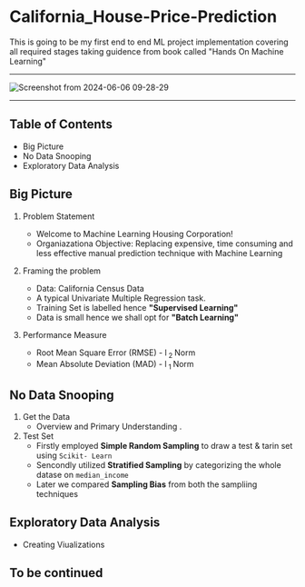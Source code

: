 # California_House-Price-Prediction
This is going to be my first end to end ML project implementation covering all required stages taking guidence from book called "Hands On Machine Learning"
***

![Screenshot from 2024-06-06 09-28-29](https://github.com/pb319/California_House-Price-Prediction/assets/66114329/f58906c7-92ad-4dda-89cf-c5a7cf3098da)

***
## Table of Contents
- Big Picture
- No Data Snooping
- Exploratory Data Analysis


## Big Picture

1. Problem Statement
   - Welcome to Machine Learning Housing Corporation!
   -  Organiazationa Objective: Replacing expensive, time consuming and less effective manual prediction technique with Machine Learning
  
2. Framing the problem
   - Data: California Census Data 
   - A typical Univariate Multiple Regression task.
   - Training Set is labelled hence **"Supervised Learning"**
   - Data is small hence we shall opt for **"Batch Learning"**

2. Performance Measure
   - Root Mean Square Error (RMSE) - l<sub> 2 </sub> Norm
   - Mean Absolute Deviation (MAD) - l<sub> 1 </sub> Norm

## No Data Snooping

1. Get the Data
   - Overview and Primary Understanding .
2. Test Set
   - Firstly employed **Simple Random Sampling** to draw a test & tarin set using `Scikit- Learn`
   - Sencondly utilized **Stratified Sampling** by categorizing the whole datase on `median_income`
   - Later we compared **Sampling Bias** from both the sampliing techniques


## Exploratory Data Analysis

- Creating Viualizations


## To be continued
